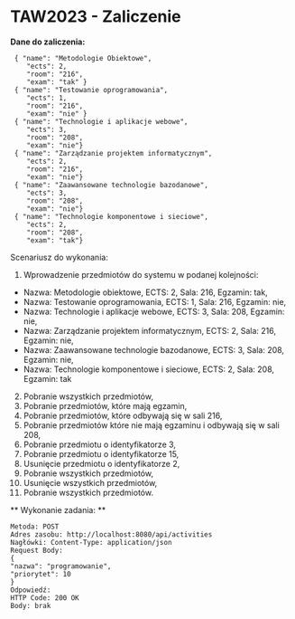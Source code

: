# TAW2023 - Zaliczenie

**Dane do zaliczenia:**
```
 { "name": "Metodologie Obiektowe",
    "ects": 2,
    "room": "216",
    "exam": "tak" }
 { "name": "Testowanie oprogramowania",
    "ects": 1,
    "room": "216",
    "exam": "nie" }
 { "name": "Technologie i aplikacje webowe",
    "ects": 3,
    "room": "208",
    "exam": "nie"}
 { "name": "Zarządzanie projektem informatycznym",
    "ects": 2,
    "room": "216",
    "exam": "nie"}
 { "name": "Zaawansowane technologie bazodanowe",
    "ects": 3,
    "room": "208",
    "exam": "nie"}
 { "name": "Technologie komponentowe i sieciowe",
    "ects": 2,
    "room": "208",
    "exam": "tak"}
```
Scenariusz do wykonania:
1. Wprowadzenie przedmiotów do systemu w podanej kolejności:
- Nazwa: Metodologie obiektowe, ECTS: 2, Sala: 216, Egzamin: tak,
- Nazwa: Testowanie oprogramowania, ECTS: 1, Sala: 216, Egzamin: nie,
- Nazwa: Technologie i aplikacje webowe, ECTS: 3, Sala: 208, Egzamin: nie,
- Nazwa: Zarządzanie projektem informatycznym, ECTS: 2, Sala: 216, Egzamin: nie,
- Nazwa: Zaawansowane technologie bazodanowe, ECTS: 3, Sala: 208, Egzamin: nie,
- Nazwa: Technologie komponentowe i sieciowe, ECTS: 2, Sala: 208, Egzamin: tak
2. Pobranie wszystkich przedmiotów,
3. Pobranie przedmiotów, które mają egzamin,
4. Pobranie przedmiotów, które odbywają się w sali 216,
5. Pobranie przedmiotów które nie mają egzaminu i odbywają się w sali 208,
6. Pobranie przedmiotu o identyfikatorze 3,
7. Pobranie przedmiotu o identyfikatorze 15,
8. Usunięcie przedmiotu o identyfikatorze 2,
9. Pobranie wszystkich przedmiotów,
10. Usunięcie wszystkich przedmiotów,
11. Pobranie wszystkich przedmiotów.

** Wykonanie zadania: **


```
Metoda: POST
Adres zasobu: http://localhost:8080/api/activities
Nagłówki: Content-Type: application/json
Request Body:
{
"nazwa": "programowanie",
"priorytet": 10
}
Odpowiedź:
HTTP Code: 200 OK
Body: brak
